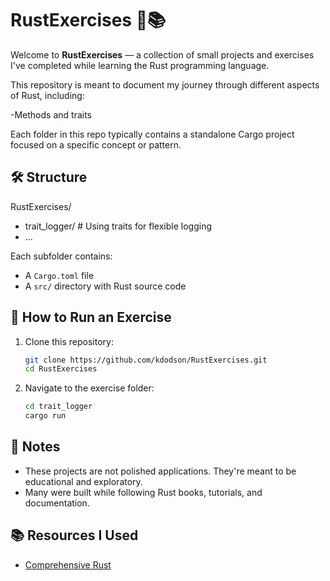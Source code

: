 # RustExercises 🦀📚

Welcome to **RustExercises** — a collection of small projects and exercises I've completed while learning the Rust programming language.

This repository is meant to document my journey through different aspects of Rust, including:

-Methods and traits

Each folder in this repo typically contains a standalone Cargo project focused on a specific concept or pattern.

## 🛠 Structure
RustExercises/
- trait_logger/ # Using traits for flexible logging
- ...

Each subfolder contains:
- A `Cargo.toml` file
- A `src/` directory with Rust source code

## 🚀 How to Run an Exercise

1. Clone this repository:
   ```bash
   git clone https://github.com/kdodson/RustExercises.git
   cd RustExercises
2. Navigate to the exercise folder:
   ```bash
   cd trait_logger
   cargo run

## 🧪 Notes
- These projects are not polished applications. They're meant to be educational and exploratory.
- Many were built while following Rust books, tutorials, and documentation.

## 📚 Resources I Used
- [Comprehensive Rust](https://google.github.io/comprehensive-rust)
